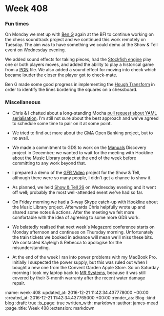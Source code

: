Week 408
========

### Fun times

On Monday we met up with [Ben G][] again at the BFI to continue working on the chess soundtrack project and we continued this work remotely on Tuesday. The aim was to have something we could demo at the Show & Tell event on Wednesday evening.

We added sound effects for taking pieces, had the [Stockfish engine][] play one or both players moves, and added the ability to play a historical game from a [PGN][] file. We also added a sound effect for moving into check which became louder the closer the player got to check-mate.

Ben G made some good progress in implementing the [Hough Transform][] in order to identify the lines bordering the squares on a chessboard.

### Miscellaneous

* Chris & I chatted about a long-standing Mocha [pull request about YAML serialisation](https://github.com/freerange/mocha/pull/81). I'm still not sure about the best approach and we've agreed to schedule some time to pair on it at some point.

* We tried to find out more about the [CMA][] Open Banking project, but to no avail.

* We made a commitment to GDS to work on the [Manuals][manuals-frontend] Discovery project in December; we wanted to wait for the meeting with Hookline about the Music Library project at the end of the week before committing to any work beyond that.

* I prepared a demo of the [GFR Video][] project for the Show & Tell, although there were so many people, I didn't get a chance to show it.

* As planned, we held [Show & Tell 26][] on Wednesday evening and it went off well; probably the most well-attended event we've had so far.

* On Friday morning we had a 3-way Skype catch-up with [Hookline][] about the Music Library project. Afterwards Chris helpfully wrote up and shared some notes & actions. After the meeting we felt more comfortable with the idea of agreeing to some more GDS work.

* We belatedly realised that next week's Megazord conference starts on Monday afternoon and continues on Thursday morning. Unfortunately the train tickets we booked in advance will mean we'll miss these bits. We contacted Kayleigh & Rebecca to apologise for the misunderstanding.

* At the end of the week I ran into power problems with my MacBook Pro. Initially I suspected the power supply, but this was ruled out when I bought a new one from the Convent Garden Apple Store. So on Saturday morning I took my laptop back to [MR Systems][], because it was still covered by their 3-month warranty after the recent water damage repair.

[Ben G]: https://twitter.com/beng
[Hough Transform]: https://en.wikipedia.org/wiki/Hough_transform
[manuals-frontend]: https://github.com/alphagov/manuals-frontend
[GFR Video]: https://video.gofreerange.com/about
[Show & Tell 26]: http://gofreerange.com/show-and-tell-26
[CMA]: https://www.gov.uk/government/organisations/competition-and-markets-authority
[Hookline]: http://hookline.tv/
[MR Systems]: https://mrsystems.co.uk/
[Stockfish engine]: https://stockfishchess.org/
[PGN]: https://en.wikipedia.org/wiki/Portable_Game_Notation

:name: week-408
:updated_at: 2016-12-21 11:42:34.437778000 +00:00
:created_at: 2016-12-21 11:42:34.437765000 +00:00
:render_as: Blog
:kind: blog
:draft: true
:is_page: true
:written_with: markdown
:author: james-mead
:page_title: Week 408
:extension: markdown
